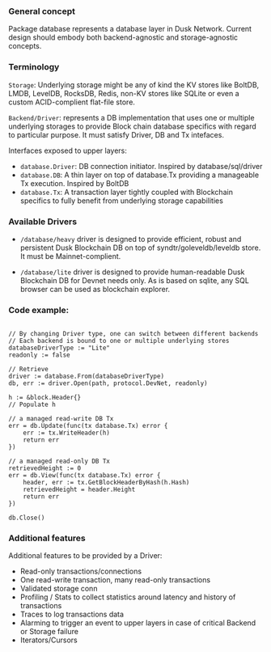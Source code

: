 ### General concept
Package database represents a database layer in Dusk Network. Current design should embody both backend-agnostic and storage-agnostic concepts.

###  Terminology

`Storage`: Underlying storage might be any of kind the KV stores like BoltDB, LMDB, LevelDB, RocksDB, Redis, non-KV stores like SQLite or even a custom ACID-complient flat-file store.

`Backend/Driver`: represents a DB implementation that uses one or multiple underlying storages to provide Block chain database specifics with regard to particular purpose. It must satisfy Driver, DB and Tx intefaces.

Interfaces exposed to upper layers:

- `database.Driver`: DB connection initiator. Inspired by database/sql/driver
- `database.DB`: A thin layer on top of database.Tx providing a manageable Tx execution. Inspired by BoltDB
- `database.Tx`: A transaction layer tightly coupled with Blockchain specifics to fully benefit from underlying storage capabilities


### Available Drivers

- `/database/heavy` driver is designed to provide efficient, robust and persistent Dusk Blockchain DB on top of syndtr/goleveldb/leveldb store. It must be Mainnet-complient.

- `/database/lite` driver is designed to provide human-readable Dusk Blockchain DB for Devnet needs only. As is based on sqlite, any SQL browser can be used as blockchain explorer.

### Code example:

```

// By changing Driver type, one can switch between different backends
// Each backend is bound to one or multiple underlying stores
databaseDriverType := "Lite"
readonly := false

// Retrieve
driver := database.From(databaseDriverType)
db, err := driver.Open(path, protocol.DevNet, readonly)

h := &block.Header{}
// Populate h

// a managed read-write DB Tx
err = db.Update(func(tx database.Tx) error {
	err := tx.WriteHeader(h)
	return err
})

// a managed read-only DB Tx
retrievedHeight := 0
err = db.View(func(tx database.Tx) error {
	header, err := tx.GetBlockHeaderByHash(h.Hash)
	retrievedHeight = header.Height
	return err
})

db.Close()

```

### Additional features

Additional features to be provided by a Driver:

- Read-only transactions/connections
- One read-write transaction, many read-only transactions
- Validated storage conn
- Profiling / Stats to collect statistics around latency and history of transactions
- Traces to log transactions data
- Alarming to trigger an event to upper layers in case of critical Backend or Storage failure
- Iterators/Cursors
